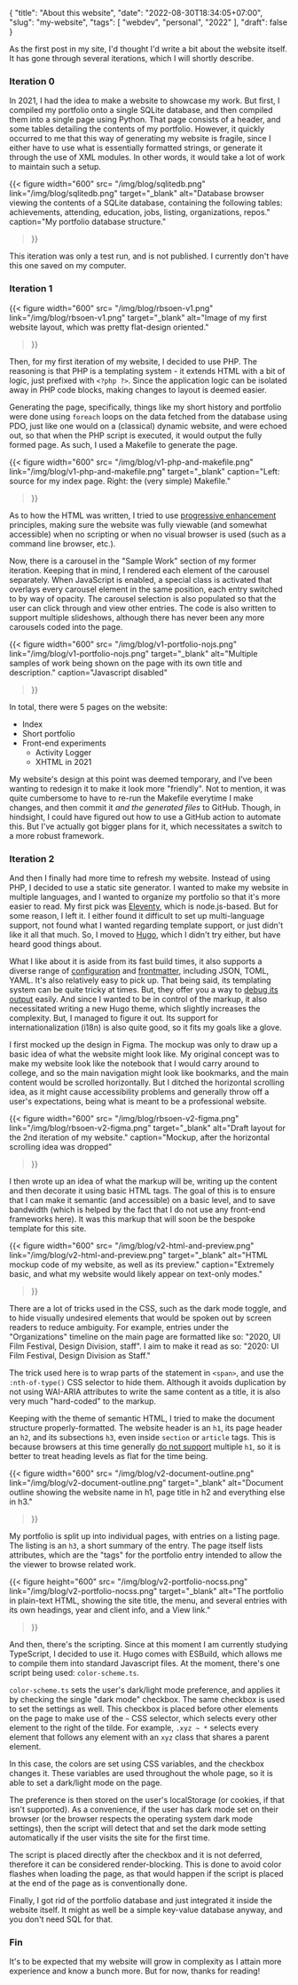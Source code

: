 {
	"title": "About this website",
	"date": "2022-08-30T18:34:05+07:00",
	"slug": "my-website",
	"tags": [
		"webdev",
		"personal",
		"2022"
	],
	"draft": false
}

As the first post in my site, I'd thought I'd write a bit about the website itself. It has gone through several iterations, which I will shortly describe.

### Iteration 0

In 2021, I had the idea to make a website to showcase my work. But first, I compiled my portfolio onto a single SQLite database, and then compiled them into a single page using Python. That page consists of a header, and some tables detailing the contents of my portfolio. However, it quickly occurred to me that this way of generating my website is fragile, since I either have to use what is essentially formatted strings, or generate it through the use of XML modules. In other words, it would take a lot of work to maintain such a setup.

{{< figure width="600"
	src= "/img/blog/sqlitedb.png"
	link="/img/blog/sqlitedb.png"
	target="_blank"
	alt="Database browser viewing the contents of a SQLite database, containing the following tables: achievements, attending, education, jobs, listing, organizations, repos."
	caption="My portfolio database structure."
>}}

This iteration was only a test run, and is not published. I currently don't have this one saved on my computer.

### Iteration 1

{{< figure width="600"
	src= "/img/blog/rbsoen-v1.png"
	link="/img/blog/rbsoen-v1.png"
	target="_blank"
	alt="Image of my first website layout, which was pretty flat-design oriented."
>}}

Then, for my first iteration of my website, I decided to use PHP. The reasoning is that PHP is a templating system - it extends HTML with a bit of logic, just prefixed with `<?php ?>`. Since the application logic can be isolated away in PHP code blocks, making changes to layout is deemed easier.

Generating the page, specifically, things like my short history and portfolio were done using `foreach` loops on the data fetched from the database using PDO, just like one would on a (classical) dynamic website, and were echoed out, so that when the PHP script is executed, it would output the fully formed page. As such, I used a Makefile to generate the page.

{{< figure width="600"
	src= "/img/blog/v1-php-and-makefile.png"
	link="/img/blog/v1-php-and-makefile.png"
	target="_blank"
	caption="Left: source for my index page. Right: the (very simple) Makefile."
>}}

As to how the HTML was written, I tried to use [progressive enhancement](https://developer.mozilla.org/en-US/docs/Glossary/Progressive_Enhancement) principles, making sure the website was fully viewable (and somewhat accessible) when no scripting or when no visual browser is used (such as a command line browser, etc.).

Now, there is a carousel in the "Sample Work" section of my former iteration. Keeping that in mind, I rendered each element of the carousel separately. When JavaScript is enabled, a special class is activated that overlays every carousel element in the same position, each entry switched to by way of opacity. The carousel selection is also populated so that the user can click through and view other entries. The code is also written to support multiple slideshows, although there has never been any more carousels coded into the page.

{{< figure width="600"
	src= "/img/blog/v1-portfolio-nojs.png"
	link="/img/blog/v1-portfolio-nojs.png"
	target="_blank"
	alt="Multiple samples of work being shown on the page with its own title and description."
	caption="Javascript disabled"
>}}

In total, there were 5 pages on the website:
* Index
* Short portfolio
* Front-end experiments
	* Activity Logger
	* XHTML in 2021

My website's design at this point was deemed temporary, and I've been wanting to redesign it to make it look more "friendly". Not to mention, it was quite cumbersome to have to re-run the Makefile everytime I make changes, and then commit it *and the generated files* to GitHub. Though, in hindsight, I could have figured out how to use a GitHub action to automate this. But I've actually got bigger plans for it, which necessitates a switch to a more robust framework.

### Iteration 2

And then I finally had more time to refresh my website. Instead of using PHP, I decided to use a static site generator. I wanted to make my website in multiple languages, and I wanted to organize my portfolio so that it's more easier to read. My first pick was [Eleventy](https://www.11ty.dev/), which is node.js-based. But for some reason, I left it. I either found it difficult to set up multi-language support, not found what I wanted regarding template support, or just didn't like it all that much. So, I moved to [Hugo](https://gohugo.io/), which I didn't try either, but have heard good things about.

What I like about it is aside from its fast build times, it also supports a diverse range of [configuration](https://gohugo.io/getting-started/configuration/) and [frontmatter](https://gohugo.io/content-management/front-matter/), including JSON, TOML, YAML. It's also relatively easy to pick up. That being said, its templating system can be quite tricky at times. But, they offer you a way to [debug its output](https://gohugo.io/templates/template-debugging/) easily. And since I wanted to be in control of the markup, it also necessitated writing a new Hugo theme, which slightly increases the complexity. But, I managed to figure it out. Its support for internationalization (i18n) is also quite good, so it fits my goals like a glove.

I first mocked up the design in Figma. The mockup was only to draw up a basic idea of what the website might look like. My original concept was to make my website look like the notebook that I would carry around to college, and so the main navigation might look like bookmarks, and the main content would be scrolled horizontally. But I ditched the horizontal scrolling idea, as it might cause accessibility problems and generally throw off a user's expectations, being what is meant to be a professional website.

{{< figure width="600"
	src= "/img/blog/rbsoen-v2-figma.png"
	link="/img/blog/rbsoen-v2-figma.png"
	target="_blank"
	alt="Draft layout for the 2nd iteration of my website."
	caption="Mockup, after the horizontal scrolling idea was dropped"
>}}

I then wrote up an idea of what the markup will be, writing up the content and then decorate it using basic HTML tags. The goal of this is to ensure that I can make it semantic (and accessible) on a basic level, and to save bandwidth (which is helped by the fact that I do not use any front-end frameworks here). It was this markup that will soon be the bespoke template for this site.

{{< figure width="600"
	src= "/img/blog/v2-html-and-preview.png"
	link="/img/blog/v2-html-and-preview.png"
	target="_blank"
	alt="HTML mockup code of my website, as well as its preview."
	caption="Extremely basic, and what my website would likely appear on text-only modes."
>}}

There are a lot of tricks used in the CSS, such as the dark mode toggle, and to hide visually undesired elements that would be spoken out by screen readers to reduce ambiguity. For example, entries under the "Organizations" timeline on the main page are formatted like so: "2020, UI Film Festival, Design Division, staff". I aim to make it read as so: "2020: UI Film Festival, Design Division as Staff."

The trick used here is to wrap parts of the statement in `<span>`, and use the `:nth-of-type()` CSS selector to hide them. Although it avoids duplication by not using WAI-ARIA attributes to write the same content as a title, it is also very much "hard-coded" to the markup.

Keeping with the theme of semantic HTML, I tried to make the document structure properly-formatted. The website header is an `h1`, its page header an `h2`, and its subsections `h3`, even inside `section` or `article` tags. This is because browsers at this time generally [do not support](https://developer.mozilla.org/en-US/docs/Web/HTML/Element/Heading_Elements#multiple_h1_elements_on_one_page) multiple `h1`, so it is better to treat heading levels as flat for the time being.

{{< figure width="600"
	src= "/img/blog/v2-document-outline.png"
	link="/img/blog/v2-document-outline.png"
	target="_blank"
	alt="Document outline showing the website name in h1, page title in h2 and everything else in h3."
>}}

My portfolio is split up into individual pages, with entries on a listing page. The listing is an `h3`, a short summary of the entry. The page itself lists attributes, which are the "tags" for the portfolio entry intended to allow the the viewer to browse related work.

{{< figure height="600"
	src= "/img/blog/v2-portfolio-nocss.png"
	link="/img/blog/v2-portfolio-nocss.png"
	target="_blank"
	alt="The portfolio in plain-text HTML, showing the site title, the menu, and several entries with its own headings, year and client info, and a View link."
>}}

And then, there's the scripting. Since at this moment I am currently studying TypeScript, I decided to use it. Hugo comes with ESBuild, which allows me to compile them into standard Javascript files. At the moment, there's one script being used: `color-scheme.ts`.

`color-scheme.ts` sets the user's dark/light mode preference, and applies it by checking the single "dark mode" checkbox. The same checkbox is used to set the settings as well. This checkbox is placed before other elements on the page to make use of the `~` CSS selector, which selects every other element to the right of the tilde. For example, `.xyz ~ *` selects every element that follows any element with an `xyz` class that shares a parent element.

In this case, the colors are set using CSS variables, and the checkbox changes it. These variables are used throughout the whole page, so it is able to set a dark/light mode on the page.

The preference is then stored on the user's localStorage (or cookies, if that isn't supported). As a convenience, if the user has dark mode set on their browser (or the browser respects the operating system dark mode settings), then the script will detect that and set the dark mode setting automatically if the user visits the site for the first time.

The script is placed directly after the checkbox and it is not deferred, therefore it can be considered render-blocking. This is done to avoid color flashes when loading the page, as that would happen if the script is placed at the end of the page as is conventionally done.

Finally, I got rid of the portfolio database and just integrated it inside the website itself. It might as well be a simple key-value database anyway, and you don't need SQL for that.

### Fin

It's to be expected that my website will grow in complexity as I attain more experience and know a bunch more. But for now, thanks for reading!

